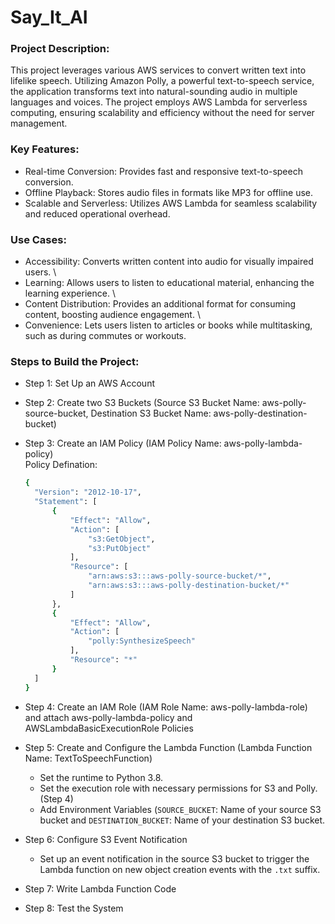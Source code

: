 # Say_It_AI

### Project Description:

This project leverages various AWS services to convert written text into lifelike speech. Utilizing Amazon Polly, a powerful text-to-speech service, the application transforms text into natural-sounding audio in multiple languages and voices. The project employs AWS Lambda for serverless computing, ensuring scalability and efficiency without the need for server management.

### Key Features:

* Real-time Conversion: Provides fast and responsive text-to-speech conversion.
* Offline Playback: Stores audio files in formats like MP3 for offline use.
* Scalable and Serverless: Utilizes AWS Lambda for seamless scalability and reduced operational overhead.

### Use Cases:

* Accessibility: Converts written content into audio for visually impaired users. \
* Learning: Allows users to listen to educational material, enhancing the learning experience. \
* Content Distribution: Provides an additional format for consuming content, boosting audience engagement. \
* Convenience: Lets users listen to articles or books while multitasking, such as during commutes or workouts.

### Steps to Build the Project:

* Step 1: Set Up an AWS Account 
* Step 2: Create two S3 Buckets (Source S3 Bucket Name: aws-polly-source-bucket, Destination S3 Bucket Name: aws-polly-destination-bucket) 
* Step 3: Create an IAM Policy (IAM Policy Name: aws-polly-lambda-policy) \
  Policy Defination:

  ```bash
  {
    "Version": "2012-10-17",
    "Statement": [
        {
            "Effect": "Allow",
            "Action": [
                "s3:GetObject",
                "s3:PutObject"
            ],
            "Resource": [
                "arn:aws:s3:::aws-polly-source-bucket/*",
                "arn:aws:s3:::aws-polly-destination-bucket/*"
            ]
        },
        {
            "Effect": "Allow",
            "Action": [
                "polly:SynthesizeSpeech"
            ],
            "Resource": "*"
        }
    ]
  }

* Step 4: Create an IAM Role (IAM Role Name: aws-polly-lambda-role) and attach aws-polly-lambda-policy and AWSLambdaBasicExecutionRole Policies
* Step 5: Create and Configure the Lambda Function (Lambda Function Name: TextToSpeechFunction)
  - Set the runtime to Python 3.8.
  - Set the execution role with necessary permissions for S3 and Polly. (Step 4)
  - Add Environment Variables (`SOURCE_BUCKET`: Name of your source S3 bucket and `DESTINATION_BUCKET`: Name of your destination S3 bucket.
* Step 6: Configure S3 Event Notification
  - Set up an event notification in the source S3 bucket to trigger the Lambda function on new object creation events with the `.txt` suffix.
* Step 7: Write Lambda Function Code 
* Step 8: Test the System
